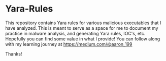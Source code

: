# Yara-Rules
This repository contains Yara rules for various malicious executables that I have analyzed. This is meant to serve as a space for me to document my practice in malware analysis, and generating Yara rules, IOC's, etc. Hopefully you can find some value in what I provide! You can follow along with my learning journey at https://medium.com/@aaron_199

Thanks!


